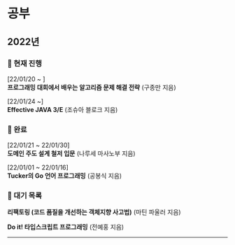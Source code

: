 # 공부

## 2022년

### 📒 현재 진행

[22/01/20 ~ ]  
**프로그래밍 대회에서 배우는 알고리즘 문제 해결 전략** (구종만 지음)

[22/01/24 ~]  
**Effective JAVA 3/E** (조슈아 블로크 지음)

### 📗 완료

[22/01/21 ~ 22/01/30]  
**도메인 주도 설계 철저 입문** (나루세 마사노부 지음)  

[22/01/01 ~ 22/01/16]  
**Tucker의 Go 언어 프로그래밍** (공봉식 지음)

### 📕 대기 목록

**리팩토링 (코드 품질을 개선하는 객체지향 사고법)** (마틴 파울러 지음)  

**Do it! 타입스크립트 프로그래밍** (전예홍 지음)

---